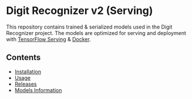 # Digit Recognizer v2 (Serving)

This repository contains trained & serialized models used in the Digit Recognizer project. The models are optimized for serving and deployment with [TensorFlow Serving](https://www.tensorflow.org/tfx/guide/serving) & [Docker](https://www.docker.com).

## Contents

- [Installation](https://github.com/preetham-ganesh/digit-recognizer-v2-serving#installation)
- [Usage](https://github.com/preetham-ganesh/digit-recognizer-v2-serving#usage)
- [Releases](https://github.com/preetham-ganesh/digit-recognizer-v2-serving#releases)
- [Models Information](https://github.com/preetham-ganesh/digit-recognizer-v2-serving#models-information)
